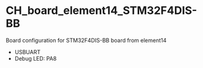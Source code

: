 CH_board_element14_STM32F4DIS-BB
================================

Board configuration for STM32F4DIS-BB board from element14

* USBUART
* Debug LED: PA8

